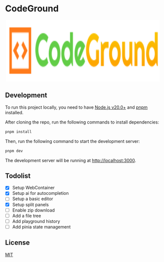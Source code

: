 # CodeGround

<p align="center">
  <img src="./logo.svg" style="width:500px;height:200px;"/>
</p>

## Development

To run this project locally, you need to have [Node.js v20.0+](https://nodejs.org/en/) and [pnpm](https://pnpm.io/) installed.

After cloning the repo, run the following commands to install dependencies:

```bash
pnpm install
```

Then, run the following command to start the development server:

```bash
pnpm dev
```

The development server will be running at [http://localhost:3000](http://localhost:3000).

## Todolist

- [x] Setup WebContainer
- [x] Setup ai for autocompletion
- [ ] Setup a basic editor
- [x] Setup split panels
- [ ] Enable zip download
- [ ] Add a file tree
- [ ] Add playground history
- [ ] Add pinia state management

## License

[MIT](./LICENSE)
